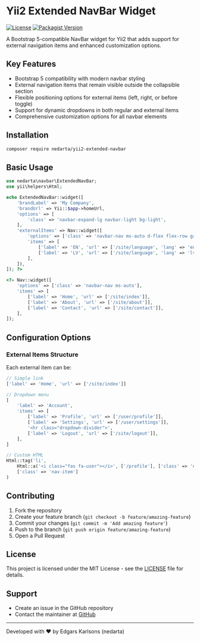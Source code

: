 # Yii2 Extended NavBar Widget

[![License](https://img.shields.io/badge/license-MIT-blue.svg)](LICENSE)
[![Packagist Version](https://img.shields.io/packagist/v/nedarta/yii2-extended-navbar)](https://packagist.org/packages/nedarta/yii2-extended-navbar)

A Bootstrap 5-compatible NavBar widget for Yii2 that adds support for external navigation items and enhanced customization options.

## Key Features

- Bootstrap 5 compatibility with modern navbar styling
- External navigation items that remain visible outside the collapsible section
- Flexible positioning options for external items (left, right, or before toggle)
- Support for dynamic dropdowns in both regular and external items
- Comprehensive customization options for all navbar elements

## Installation

```bash
composer require nedarta/yii2-extended-navbar
```

## Basic Usage

```php
use nedarta\navbar\ExtendedNavBar;
use yii\helpers\Html;

echo ExtendedNavBar::widget([
    'brandLabel' => 'My Company',
    'brandUrl' => Yii::$app->homeUrl,
    'options' => [
        'class' => 'navbar-expand-lg navbar-light bg-light',
    ],
    'externalItems' => Nav::widget([
        'options' => ['class' => 'navbar-nav ms-auto d-flex flex-row gap-2 me-3'], //configure as needed
        'items' => [
            ['label' => 'EN', 'url' => ['/site/language', 'lang' => 'en']],
            ['label' => 'LV', 'url' => ['/site/language', 'lang' => 'lv']],
        ],
    ]),
]); ?>

<?= Nav::widget([
    'options' => ['class' => 'navbar-nav ms-auto'],
    'items' => [
        ['label' => 'Home', 'url' => ['/site/index']],
        ['label' => 'About', 'url' => ['/site/about']],
        ['label' => 'Contact', 'url' => ['/site/contact']],
    ],
]);
```

## Configuration Options

### External Items Structure

Each external item can be:

```php
// Simple link
['label' => 'Home', 'url' => ['/site/index']]

// Dropdown menu
[
    'label' => 'Account',
    'items' => [
        ['label' => 'Profile', 'url' => ['/user/profile']],
        ['label' => 'Settings', 'url' => ['/user/settings']],
        '<hr class="dropdown-divider">',
        ['label' => 'Logout', 'url' => ['/site/logout']],
    ],
]

// Custom HTML
Html::tag('li', 
    Html::a('<i class="fas fa-user"></i>', ['/profile'], ['class' => 'nav-link']), 
    ['class' => 'nav-item']
)
```

## Contributing

1. Fork the repository
2. Create your feature branch (`git checkout -b feature/amazing-feature`)
3. Commit your changes (`git commit -m 'Add amazing feature'`)
4. Push to the branch (`git push origin feature/amazing-feature`)
5. Open a Pull Request

## License

This project is licensed under the MIT License - see the [LICENSE](LICENSE) file for details.

## Support

- Create an issue in the GitHub repository
- Contact the maintainer at [GitHub](https://github.com/nedarta)

---
Developed with ❤️ by Edgars Karlsons (nedarta)